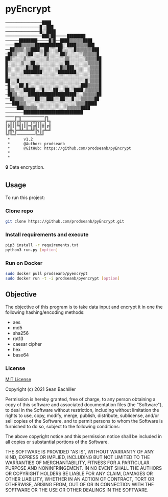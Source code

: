 # pyEncrypt
```
────────────────████
───────────────█░░███
───────────────█░░████
────────────────███▒██─────████████
──────████████─────█▒█──████▒▒▒▒▒▒████
────███▒▒▒▒▒▒████████████░░████▒▒▒▒▒███
──██▒▒▒▒░▒▒████░░██░░░░██░░░░░█▒▒▒▒▒▒▒███
─██▒▒░░░░▒██░░░░░█▒░░░░░██▒░░░░░░░▒▒▒▒▒▒█
██▒░░░░░▒░░░░░░░░░▒░░░░░░░▒▒░░░░░░░▒▒▒▒▒██
█░░░░░░▒░░░██░░░░░░░░░░░░░██░░░░░░░░▒▒▒▒▒█
█░░░░░░░░█▒▒███░░░░░░░░░█▒▒███░░░░░░░▒▒▒▒█
█░░░░░░░████████░░░░░░░████████░░░░░░▒▒▒▒█
█░░░░░░░░░░░░░░░░░░░░░░░░░░░░░░░░░░░░▒▒▒▒█
██░░░█░░░░░░░░░░░░░░░░░░░░░░░░░░░░░█░▒▒▒▒█
─█░░░░██░█░░░░░░░░░░░░░░░░░░░░░░░███▒▒▒▒▒█
─█▒▒░░░░█████░░░█░░░░██░░░██░░████░▒▒▒▒▒▒█
─██▒▒░░░░░█████████████████████░░░▒▒▒▒▒▒██
──██▒▒▒▒░░░░░██░░░███░░░██░░░█░░░▒▒▒▒▒▒██
───███▒▒▒░░░░░░░░░░░░░░░░░░░░░░▒▒▒▒█████
─────███▒▒▒▒▒▒░░░░░░░░░░░░░▒▒▒▒▒▒████
────────██████████████████████████
────╔═╗──────────╔╗
╔═╦╦╣╦╬═╦╦═╦╦╦╦╦═╣╚╗
║╬║║║╩╣║║║═╣╔╣║║╬║╔╣
║╔╬╗╠═╩╩═╩═╩╝╠╗║╔╩═╝
╚╝╚═╝────────╚═╩╝                                                                         
 *      v1.2
 *      @Author: prodseanb
 *      @GitHub: https://github.com/prodseanb/pyEncrypt 
 *
 *
```
🔒 Data encryption.
## Usage
To run this project:
### Clone repo 
```bash
git clone https://github.com/prodseanb/pyEncrypt.git
```
### Install requirements and execute
```bash
pip3 install -r requirements.txt
python3 run.py [option]
```
### Run on Docker
```bash
sudo docker pull prodseanb/pyencrypt
sudo docker run -t -i prodseanb/pyencrypt [option]
```
## Objective
The objective of this program is to take data input and encrypt it in one the following hashing/encoding methods:
- aes
- md5
- sha256
- rot13
- caesar cipher
- hex
- base64
### License
[MIT License](https://github.com/prodseanb/Encryption/blob/master/LICENSE)


Copyright (c) 2021 Sean Bachiller

Permission is hereby granted, free of charge, to any person obtaining a copy
of this software and associated documentation files (the "Software"), to deal
in the Software without restriction, including without limitation the rights
to use, copy, modify, merge, publish, distribute, sublicense, and/or sell
copies of the Software, and to permit persons to whom the Software is
furnished to do so, subject to the following conditions:

The above copyright notice and this permission notice shall be included in all
copies or substantial portions of the Software.

THE SOFTWARE IS PROVIDED "AS IS", WITHOUT WARRANTY OF ANY KIND, EXPRESS OR
IMPLIED, INCLUDING BUT NOT LIMITED TO THE WARRANTIES OF MERCHANTABILITY,
FITNESS FOR A PARTICULAR PURPOSE AND NONINFRINGEMENT. IN NO EVENT SHALL THE
AUTHORS OR COPYRIGHT HOLDERS BE LIABLE FOR ANY CLAIM, DAMAGES OR OTHER
LIABILITY, WHETHER IN AN ACTION OF CONTRACT, TORT OR OTHERWISE, ARISING FROM,
OUT OF OR IN CONNECTION WITH THE SOFTWARE OR THE USE OR OTHER DEALINGS IN THE
SOFTWARE.
